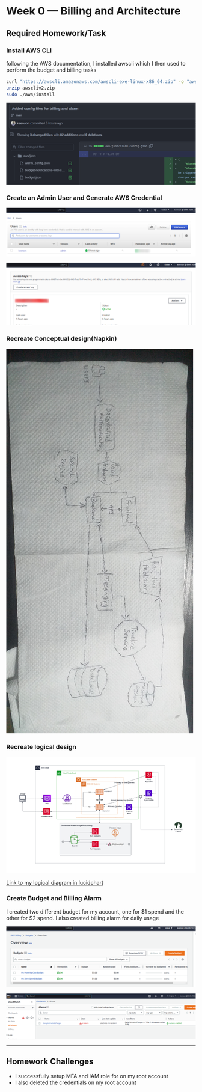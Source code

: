 # Week 0 — Billing and Architecture

## Required Homework/Task


### Install AWS CLI
following the AWS documentation, I installed awscli which I then used to perform the budget and billing tasks

```sh
curl "https://awscli.amazonaws.com/awscli-exe-linux-x86_64.zip" -o "awscliv2.zip"
unzip awscliv2.zip
sudo ./aws/install
```

![awscli config](assets/budget.png)



### Create an Admin User and Generate AWS Credential
![console IAM user image](assets/IAM-user.png)

![proof of IAM user credential](assets/IAM-cred.png)




### Recreate Conceptual design(Napkin)

![Proof of crudurr conceptual design](assets/conceptual-diagram.jpg)




### Recreate logical design

![Proof of crudurr logical design](assets/crudurr-logical-diagram.png)


[Link to my logical diagram in lucidchart](https://lucid.app/lucidchart/07898a23-5a9e-453f-92cc-66609860e83f/edit?viewport_loc=-485%2C-78%2C3184%2C1620%2C0_0&invitationId=inv_10879534-8d99-41d5-8e0c-9135f8217753)


### Create Budget and Billing Alarm
I created two different budget for my account, one for $1 spend and the other for $2 spend. I also created billing alarm for daily usage

![Image of The Budget I Created](assets/budget2.png) 


![Image of The Budget Alarm I Created](assets/billing-alarm.png) 




---

## Homework Challenges

- I successfully setup MFA and IAM role for on my root account
- I also deleted the credentials on my root account
